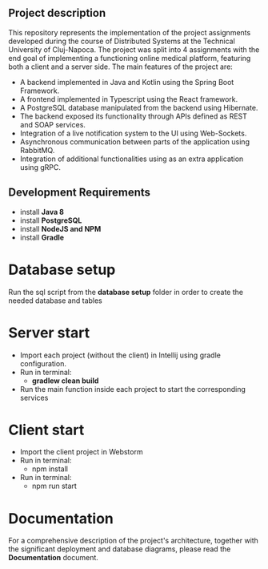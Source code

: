 ## Project description
This repository represents the implementation of the project assignments developed during the course of Distributed Systems
at the Technical University of Cluj-Napoca. The project was split into 4 assignments with the end goal of implementing
a functioning online medical platform, featuring both a client and a server side. The main features of the project are:
 * A backend implemented in Java and Kotlin using the Spring Boot Framework.
 * A frontend implemented in Typescript using the React framework.
 * A PostgreSQL database manipulated from the backend using Hibernate.
 * The backend exposed its functionality through APIs defined as REST and SOAP services.
 * Integration of a live notification system to the UI using Web-Sockets.
 * Asynchronous communication between parts of the application using RabbitMQ.
 * Integration of additional functionalities using as an extra application using gRPC.


## Development Requirements
  * install **Java 8**
  * install **PostgreSQL** 
  * install **NodeJS and NPM**
  * install **Gradle**

# Database setup
Run the sql script from the **database setup** folder in order to create the needed database and tables

# Server start
  * Import each project (without the client) in Intellij using gradle configuration.
  * Run in terminal: 
       * **gradlew clean build**
  * Run the main function inside each project to start the corresponding services

# Client start
  * Import the client project in Webstorm
  * Run in terminal:
       * npm install
  * Run in terminal:
       * npm run start

# Documentation
For a comprehensive description of the project's architecture, together with the significant deployment and database diagrams,
please read the **Documentation** document.